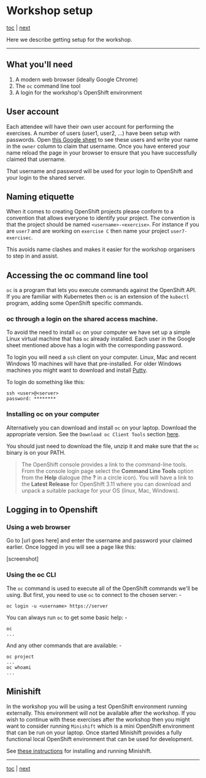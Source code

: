 # Workshop setup

[toc](../README.md) | [next](../tutorial-1/README.md)

Here we describe getting setup for the workshop.

---

## What you'll need

1. A modern web browser (ideally Google Chrome)
2. The `oc` command line tool
3. A login for the workshop's OpenShift environment

## User account

Each attendee will have their own user account for performing the exercises.
A number of users  (user1, user2, ...) have been setup with passwords. Open 
[this Google sheet](https://docs.google.com/spreadsheets/d/1HUgsfSz3dyRDPXQq55t_bGhoDw9CS7U6d1oHadJg94s)
to see these users and write your name in the `owner` column to claim that username.
Once you have entered  your name reload the page in your browser to ensure that
you have successfully claimed that username.

That username and password will be used for your login to OpenShift
and your login to the shared server.

## Naming etiquette

When it comes to creating OpenShift projects please conform to a convention
that allows everyone to identify your project. The convention is that the
project should be named `<username>-<exercise>`. For instance if you are `user7`
and  are working on `exercise C` then name your project `user7-exercisec`.

This avoids name clashes and makes it easier for the workshop organisers to
step in and assist. 

## Accessing the oc command line tool

`oc` is a program that lets you execute commands against the OpenShift API.
If you are familiar with Kubernetes then `oc` is an extension of the `kubectl`
program, adding some OpenShift specific commands.

### oc through a login on the shared access machine.

To avoid the need to install `oc` on your computer we have set up a simple
Linux virtual machine that has `oc` already installed. Each user in the Google
sheet mentioned above has a login with the corresponding password.

To login you will need a `ssh` client on your computer. Linux, Mac and recent
Windows 10 machines will have that pre-installed. For older Windows machines
you might want to download and install 
[Putty](https://www.chiark.greenend.org.uk/~sgtatham/putty/latest.html).

To login do something like this:

    ssh <user>@<server>
    password: ********
    
### Installing oc on your computer

Alternatively you can download and install `oc` on your laptop.
Download the appropriate version. See the `Download oc Client Tools` section
[here](https://www.okd.io/download.html).

You should just need to download the file, unzip it and make sure
that the `oc` binary is on your PATH.

>   The OpenShift console provides a link to the command-line tools.
    From the console login page select the **Command Line Tools** option
    from the **Help** dialogue (the **?** in a circle icon). You will have a
    link to the **Latest Release** for OpenShift 3.11 where you can download
    and unpack a suitable package for your OS (linux, Mac, Windows).

## Logging in to Openshift

### Using a web browser

Go to [url goes here] and enter the username and password your claimed earlier.
Once logged in you will see a page like this:

[screenshot]

### Using the oc CLI

The `oc` command is used to execute all of the OpenShift commands we'll be using.
But first, you need to use `oc` to connect to the chosen server: -

    oc login -u <username> https://server 

You can always run `oc` to get some basic help: -
    
    oc
    ...

And any other commands that are available: -

    oc project
    ...
    oc whoami
    ...

## Minishift

In the workshop you will be using a test OpenShift environment running externally.
This environment will not be available after the workshop. If you wish to continue with these
exercises after the workshop then you might want to consider running `Minishift` which is a mini
OpenShift environment that can be run on your laptop. Once started Minishift provides a fully
functional local OpenShift environment that can be used for development.

See [these instructions](https://docs.okd.io/latest/minishift/getting-started/installing.html)
for installing and running Minishift.

---

[toc](../README.md) | [next](../tutorial-1/README.md)
